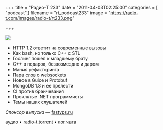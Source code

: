 +++
title = "Радио-Т 233"
date = "2011-04-03T02:25:00"
categories = [ "podcast",]
filename = "rt_podcast233"
image = "https://radio-t.com/images/radio-t/rt233.png"

+++

![](https://radio-t.com/images/radio-t/rt233.png)

- HTTP 1.2 ответит на современные вызовы
- Как bash, но только C++ с STL
- Гослинг пошел к младшему брату
- C++ в подарок, безвозмездно и даром
- Мания рефакторинга
- Пара слов о websockets
- Новое в Guice и Protobuf
- MongoDB 1.8 и ее прелести
- CI против брэнчевания
- Проклятые .NET программисты
- Темы наших слушателей

_Спонсор выпуска_ — [fastvps.ru](http://fastvps.ru/)

[аудио](https://archive.rucast.net/radio-t/media/rt_podcast233.mp3) • [radio-t.torrent](http://www.radio-t.com/torrents/rt_podcast233.mp3.torrent) • [лог чата](http://chat.radio-t.com/logs/radio-t-233.html)<audio src="https://archive.rucast.net/radio-t/media/rt_podcast233.mp3" preload="none"></audio>
